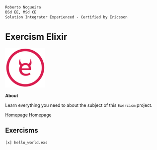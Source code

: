 ```
Roberto Nogueira  
BSd EE, MSd CE
Solution Integrator Experienced - Certified by Ericsson
```
# Exercism Elixir

![tutorial image](images/exercism.png)

**About**

Learn everything you need to about the subject of this `Exercism` project.

[Homepage](https://exercism.io)
[Homepage](https://exercism.io/enogrob)

## Exercisms
```
[x] hello_world.exs
```

